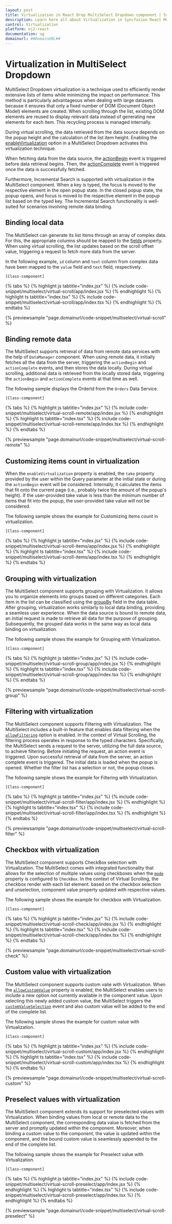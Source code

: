 ```yaml
---
layout: post
title: Virtualization in React Drop MultiSelect Dropdown component | Syncfusion
description: Learn here all about Virtualization in Syncfusion React MultiSelect Dropdown component of Syncfusion Essential JS 2 and more.
control: Virtualization 
platform: ej2-react
documentation: ug
domainurl: ##DomainURL##
---
```


# Virtualization in MultiSelect Dropdown

MultiSelect Dropdown virtualization is a technique used to efficiently render extensive lists of items while minimizing the impact on performance. This method is particularly advantageous when dealing with large datasets because it ensures that only a fixed number of DOM (Document Object Model) elements are created. When scrolling through the list, existing DOM elements are reused to display relevant data instead of generating new elements for each item. This recycling process is managed internally.

During virtual scrolling, the data retrieved from the data source depends on the popup height and the calculation of the list item height. Enabling the [enableVirtualization](https://ej2.syncfusion.com/react/documentation/api/multi-select/#enableVirtualization) option in a MultiSelect Dropdown activates this virtualization technique.
 
When fetching data from the data source, the [actionBegin](../api/multi-select/#actionbegin) event is triggered before data retrieval begins. Then, the [actionComplete](../api/multi-select/#actioncomplete) event is triggered once the data is successfully fetched.

Furthermore, Incremental Search is supported with virtualization in the MultiSelect component. When a key is typed, the focus is moved to the respective element in the open popup state. In the closed popup state, the popup opens, and focus is moved to the respective element in the popup list based on the typed key. The Incremental Search functionality is well-suited for scenarios involving remote data binding.

## Binding local data

The MultiSelect can generate its list items through an array of complex data. For this, the appropriate columns should be mapped to the [fields](../api/multi-select/#fields) property. When using virtual scrolling, the list updates based on the scroll offset value, triggering a request to fetch more data from the server.

In the following example, `id` column and `text` column from complex data have been mapped to the `value` field and `text` field, respectively.

`[Class-component]`

{% tabs %}
{% highlight js tabtitle="index.jsx" %}
{% include code-snippet/multiselect/virtual-scroll/app/index.jsx %}
{% endhighlight %}
{% highlight ts tabtitle="index.tsx" %}
{% include code-snippet/multiselect/virtual-scroll/app/index.tsx %}
{% endhighlight %}
{% endtabs %}

 {% previewsample "page.domainurl/code-snippet/multiselect/virtual-scroll" %}

## Binding remote data

The MultiSelect supports retrieval of data from remote data services with the help of `DataManager` component. When using remote data, it initially fetches all the data from the server, triggering the `actionBegin` and `actionComplete` events, and then stores the data locally. During virtual scrolling, additional data is retrieved from the locally stored data, triggering the `actionBegin` and `actionComplete` events at that time as well.

The following sample displays the OrderId from the `Orders` Data Service.

`[Class-component]`

{% tabs %}
{% highlight js tabtitle="index.jsx" %}
{% include code-snippet/multiselect/virtual-scroll-remote/app/index.jsx %}
{% endhighlight %}
{% highlight ts tabtitle="index.tsx" %}
{% include code-snippet/multiselect/virtual-scroll-remote/app/index.tsx %}
{% endhighlight %}
{% endtabs %}

 {% previewsample "page.domainurl/code-snippet/multiselect/virtual-scroll-remote" %}

 ## Customizing items count in virtualization 

When the `enableVirtualization` property is enabled, the `take` property provided by the user within the Query parameter at the initial state or during the `actionBegin` event will be considered. Internally, it calculates the items that fit onto the current page (i.e., probably twice the amount of the popup's height). If the user-provided take value is less than the minimum number of items that fit into the popup, the user-provided take value will not be considered.

The following sample shows the example for Customizing items count in virtualization.

`[Class-component]`

{% tabs %}
{% highlight js tabtitle="index.jsx" %}
{% include code-snippet/multiselect/virtual-scroll-items/app/index.jsx %}
{% endhighlight %}
{% highlight ts tabtitle="index.tsx" %}
{% include code-snippet/multiselect/virtual-scroll-items/app/index.tsx %}
{% endhighlight %}
{% endtabs %}


## Grouping with virtualization

The MultiSelect component supports grouping with Virtualization. It allows you to organize elements into groups based on different categories. Each item in the list can be classified using the [groupBy](../api/multi-select/#fields) field in the data table. After grouping, virtualization works similarly to local data binding, providing a seamless user experience. When the data source is bound to remote data, an initial request is made to retrieve all data for the purpose of grouping. Subsequently, the grouped data works in the same way as local data binding on virtualization. 

The following sample shows the example for Grouping with Virtualization. 

`[Class-component]`

{% tabs %}
{% highlight js tabtitle="index.jsx" %}
{% include code-snippet/multiselect/virtual-scroll-group/app/index.jsx %}
{% endhighlight %}
{% highlight ts tabtitle="index.tsx" %}
{% include code-snippet/multiselect/virtual-scroll-group/app/index.tsx %}
{% endhighlight %}
{% endtabs %}

 {% previewsample "page.domainurl/code-snippet/multiselect/virtual-scroll-group" %}

## Filtering with virtualization

The MultiSelect component supports Filtering with Virtualization. The MultiSelect includes a built-in feature that enables data filtering when the [`allowFiltering`](../api/multi-select/#allowfiltering) option is enabled. In the context of Virtual Scrolling, the filtering process operates in response to the typed characters. Specifically, the MultiSelect sends a request to the server, utilizing the full data source, to achieve filtering. Before initiating the request, an action event is triggered. Upon successful retrieval of data from the server, an action complete event is triggered. The initial data is loaded when the popup is opened. Whether the filter list has a selection or not, the popup closes.

The following sample shows the example for Filtering with Virtualization.

`[Class-component]`

{% tabs %}
{% highlight js tabtitle="index.jsx" %}
{% include code-snippet/multiselect/virtual-scroll-filter/app/index.jsx %}
{% endhighlight %}
{% highlight ts tabtitle="index.tsx" %}
{% include code-snippet/multiselect/virtual-scroll-filter/app/index.tsx %}
{% endhighlight %}
{% endtabs %}

 {% previewsample "page.domainurl/code-snippet/multiselect/virtual-scroll-filter" %}

 ## Checkbox with virtualization

The MultiSelect component supports CheckBox selection with Virtualization. The MultiSelect comes with integrated functionality that allows for the selection of multiple values using checkboxes when the [`mode`](../api/multi-select/#mode) property is configured to `CheckBox`. In the context of Virtual Scrolling, the checkbox render with each list element. based on the checkbox selection and unselection, component value property updated with respective values.

The following sample shows the example for checkbox with Virtualization.

`[Class-component]`

{% tabs %}
{% highlight js tabtitle="index.jsx" %}
{% include code-snippet/multiselect/virtual-scroll-check/app/index.jsx %}
{% endhighlight %}
{% highlight ts tabtitle="index.tsx" %}
{% include code-snippet/multiselect/virtual-scroll-check/app/index.tsx %}
{% endhighlight %}
{% endtabs %}

 {% previewsample "page.domainurl/code-snippet/multiselect/virtual-scroll-check" %}

 ## Custom value with virtualization

The MultiSelect component supports custom valie with Virtualization. When the [`allowCustomValue`](../api/multi-select/#allowcustomvalue) property is enabled, the MultiSelect enables users to include a new option not currently available in the component value. Upon selecting this newly added custom value, the MultiSelect triggers the [`customValueSelection`](../api/multi-select/#customvalueselection) event and also custom value will be added to the end of the complete list.

The following sample shows the example for custom value with Virtualization.

`[Class-component]`

{% tabs %}
{% highlight js tabtitle="index.jsx" %}
{% include code-snippet/multiselect/virtual-scroll-custom/app/index.jsx %}
{% endhighlight %}
{% highlight ts tabtitle="index.tsx" %}
{% include code-snippet/multiselect/virtual-scroll-custom/app/index.tsx %}
{% endhighlight %}
{% endtabs %}

 {% previewsample "page.domainurl/code-snippet/multiselect/virtual-scroll-custom" %}

 ## Preselect values with virtualization

The MultiSelect component extends its support for preselected values with Virtualization. When binding values from local or remote data to the MultiSelect component, the corresponding data value is fetched from the server and promptly updated within the component. Moreover, when binding a custom value to the component, the value is updated within the component, and the bound custom value is seamlessly appended to the end of the complete list.

The following sample shows the example for Preselect value with Virtualization.

`[Class-component]`

{% tabs %}
{% highlight js tabtitle="index.jsx" %}
{% include code-snippet/multiselect/virtual-scroll-preselect/app/index.jsx %}
{% endhighlight %}
{% highlight ts tabtitle="index.tsx" %}
{% include code-snippet/multiselect/virtual-scroll-preselect/app/index.tsx %}
{% endhighlight %}
{% endtabs %}

 {% previewsample "page.domainurl/code-snippet/multiselect/virtual-scroll-preselect" %}